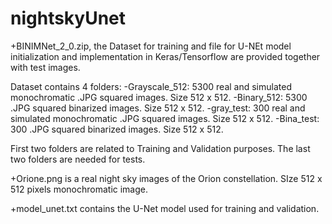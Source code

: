 # nightskyUnet
+BINIMNet_2_0.zip, the Dataset for training and file for U-NEt model initialization and implementation in Keras/Tensorflow are provided together with test images.

Dataset contains 4 folders:
-Grayscale_512: 5300 real and simulated monochromatic .JPG squared images. Size 512 x 512.
-Binary_512: 5300 .JPG squared binarized images. Size 512 x 512.
-gray_test: 300 real and simulated monochromatic .JPG squared images. Size 512 x 512.
-Bina_test: 300 .JPG squared binarized images. Size 512 x 512.

First two folders are related to Training and Validation purposes. The last two folders are needed for tests.




+Orione.png is a real night sky images of the Orion constellation. SIze 512 x 512 pixels monochromatic image.



+model_unet.txt contains the U-Net model used for training and validation.

